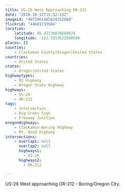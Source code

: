 ```yaml
---
title: US-26 West Approaching OR-212
date: "2018-10-13T15:32:15Z"
imageid: "4973961465824352668"
flickrid: "44681733564"
location:
    latitude: 45.42738076684674
    longitude: -122.3353622090699
places: []
counties:
    - Clackamas County|Oregon|United States
countries:
    - United States
states:
    - Oregon|United States
highwaytypes:
    - US Highway
    - Oregon State Highway
highways:
    - US-26
    - OR-212
tags:
    - Intersection
    - Big Green Sign
    - Freeway Junction
oregonHighways:
    - Clackamas-Boring Highway
    - Mt. Hood Highway
intersections:
    - overlap1: null
      overlap2: null
      highways1:
        - US-26
      highways2:
        - OR-212

---
```

US-26 West approaching OR-212 - Boring/Oregon City.
